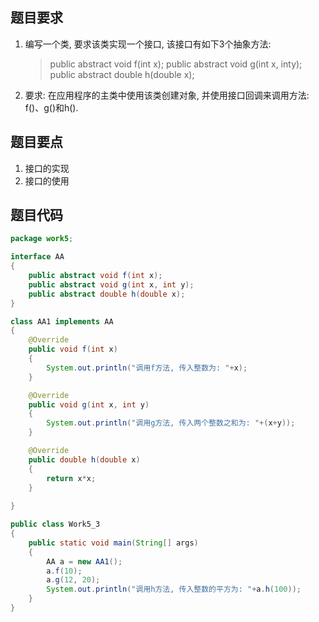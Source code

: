 ## 题目要求

1. 编写一个类, 要求该类实现一个接口, 该接口有如下3个抽象方法:
    >public abstract void f(int x);
    public abstract void g(int x, inty);
    public abstract double h(double x);
2. 要求: 在应用程序的主类中使用该类创建对象, 并使用接口回调来调用方法: f()、g()和h().

## 题目要点

1. 接口的实现
2. 接口的使用

## 题目代码

``` Java
package work5;

interface AA
{
	public abstract void f(int x);
	public abstract void g(int x, int y);
	public abstract double h(double x);
}

class AA1 implements AA
{
	@Override
	public void f(int x)
	{
		System.out.println("调用f方法, 传入整数为: "+x);
	}

	@Override
	public void g(int x, int y)
	{
		System.out.println("调用g方法, 传入两个整数之和为: "+(x+y));
	}

	@Override
	public double h(double x)
	{
		return x*x;
	}
	
}

public class Work5_3
{
	public static void main(String[] args)
	{
		AA a = new AA1();
		a.f(10);
		a.g(12, 20);
		System.out.println("调用h方法, 传入整数的平方为: "+a.h(100));
	}
}
```